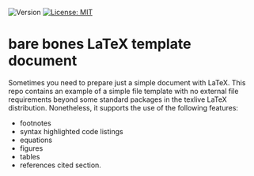 ![Version](https://img.shields.io/static/v1?label=barebonesLaTeX&message=0.1&color=brightcolor)
[![License: MIT](https://img.shields.io/badge/License-MIT-blue.svg)](https://opensource.org/licenses/MIT)


# bare bones LaTeX template document

Sometimes you need to prepare just a simple document with LaTeX. 
This repo contains an example of a simple file template with no external file requirements beyond some standard packages in the texlive LaTeX distribution. 
Nonetheless, it supports the use of the following features:

* footnotes
* syntax highlighted code listings
* equations
* figures
* tables
* references cited section.



